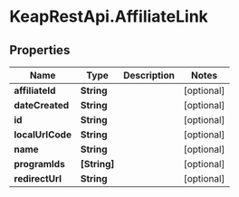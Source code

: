 # KeapRestApi.AffiliateLink

## Properties

Name | Type | Description | Notes
------------ | ------------- | ------------- | -------------
**affiliateId** | **String** |  | [optional] 
**dateCreated** | **String** |  | [optional] 
**id** | **String** |  | [optional] 
**localUrlCode** | **String** |  | [optional] 
**name** | **String** |  | [optional] 
**programIds** | **[String]** |  | [optional] 
**redirectUrl** | **String** |  | [optional] 



